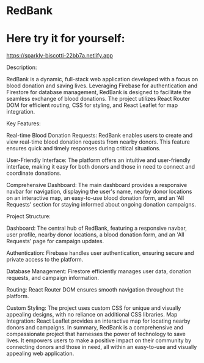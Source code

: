
# RedBank

# Here try it for yourself:
https://sparkly-biscotti-22bb7a.netlify.app

 Description:

RedBank is a dynamic, full-stack web application developed with a focus on blood donation and saving lives. Leveraging Firebase for authentication and Firestore for database management, RedBank is designed to facilitate the seamless exchange of blood donations. The project utilizes React Router DOM for efficient routing, CSS for styling, and React Leaflet for map integration.


Key Features:

Real-time Blood Donation Requests: RedBank enables users to create and view real-time blood donation requests from nearby donors. This feature ensures quick and timely responses during critical situations.

User-Friendly Interface: The platform offers an intuitive and user-friendly interface, making it easy for both donors and those in need to connect and coordinate donations.

Comprehensive Dashboard: The main dashboard provides a responsive navbar for navigation, displaying the user's name, nearby donor locations on an interactive map, an easy-to-use blood donation form, and an 'All Requests' section for staying informed about ongoing donation campaigns.


Project Structure:

Dashboard: The central hub of RedBank, featuring a responsive navbar, user profile, nearby donor locations, a blood donation form, and an 'All Requests' page for campaign updates.

Authentication: Firebase handles user authentication, ensuring secure and private access to the platform.

Database Management: Firestore efficiently manages user data, donation requests, and campaign information.

Routing: React Router DOM ensures smooth navigation throughout the platform.

Custom Styling: The project uses custom CSS for unique and visually appealing designs, with no reliance on additional CSS libraries.
Map Integration: React Leaflet provides an interactive map for locating nearby donors and campaigns.
In summary, RedBank is a comprehensive and compassionate project that harnesses the power of technology to save lives. It empowers users to make a positive impact on their community by connecting donors and those in need, all within an easy-to-use and visually appealing web application.


